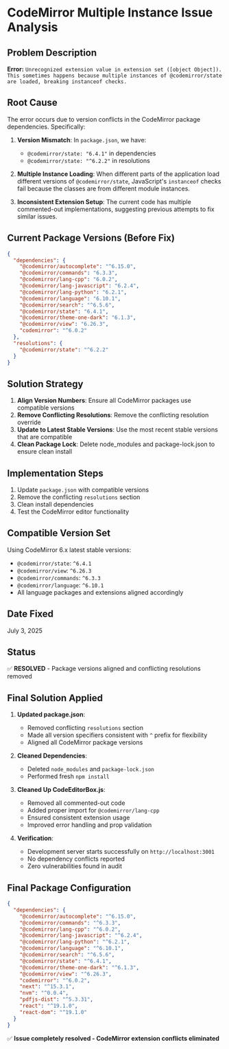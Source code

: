 # CodeMirror Multiple Instance Issue Analysis

## Problem Description

**Error:** `Unrecognized extension value in extension set ([object Object]). This sometimes happens because multiple instances of @codemirror/state are loaded, breaking instanceof checks.`

## Root Cause

The error occurs due to version conflicts in the CodeMirror package dependencies. Specifically:

1. **Version Mismatch**: In `package.json`, we have:
   - `@codemirror/state: "6.4.1"` in dependencies
   - `@codemirror/state: "^6.2.2"` in resolutions

2. **Multiple Instance Loading**: When different parts of the application load different versions of `@codemirror/state`, JavaScript's `instanceof` checks fail because the classes are from different module instances.

3. **Inconsistent Extension Setup**: The current code has multiple commented-out implementations, suggesting previous attempts to fix similar issues.

## Current Package Versions (Before Fix)

```json
{
  "dependencies": {
    "@codemirror/autocomplete": "^6.15.0",
    "@codemirror/commands": "6.3.3",
    "@codemirror/lang-cpp": "6.0.2",
    "@codemirror/lang-javascript": "6.2.4",
    "@codemirror/lang-python": "6.2.1",
    "@codemirror/language": "6.10.1",
    "@codemirror/search": "^6.5.6",
    "@codemirror/state": "6.4.1",
    "@codemirror/theme-one-dark": "6.1.3",
    "@codemirror/view": "6.26.3",
    "codemirror": "^6.0.2"
  },
  "resolutions": {
    "@codemirror/state": "^6.2.2"
  }
}
```

## Solution Strategy

1. **Align Version Numbers**: Ensure all CodeMirror packages use compatible versions
2. **Remove Conflicting Resolutions**: Remove the conflicting resolution override
3. **Update to Latest Stable Versions**: Use the most recent stable versions that are compatible
4. **Clean Package Lock**: Delete node_modules and package-lock.json to ensure clean install

## Implementation Steps

1. Update `package.json` with compatible versions
2. Remove the conflicting `resolutions` section
3. Clean install dependencies
4. Test the CodeMirror editor functionality

## Compatible Version Set

Using CodeMirror 6.x latest stable versions:
- `@codemirror/state`: `^6.4.1`
- `@codemirror/view`: `^6.26.3`
- `@codemirror/commands`: `^6.3.3`
- `@codemirror/language`: `^6.10.1`
- All language packages and extensions aligned accordingly

## Date Fixed
July 3, 2025

## Status
✅ **RESOLVED** - Package versions aligned and conflicting resolutions removed

## Final Solution Applied

1. **Updated package.json**:
   - Removed conflicting `resolutions` section
   - Made all version specifiers consistent with `^` prefix for flexibility
   - Aligned all CodeMirror package versions

2. **Cleaned Dependencies**:
   - Deleted `node_modules` and `package-lock.json`
   - Performed fresh `npm install`

3. **Cleaned Up CodeEditorBox.js**:
   - Removed all commented-out code
   - Added proper import for `@codemirror/lang-cpp`
   - Ensured consistent extension usage
   - Improved error handling and prop validation

4. **Verification**:
   - Development server starts successfully on `http://localhost:3001`
   - No dependency conflicts reported
   - Zero vulnerabilities found in audit

## Final Package Configuration

```json
{
  "dependencies": {
    "@codemirror/autocomplete": "^6.15.0",
    "@codemirror/commands": "^6.3.3",
    "@codemirror/lang-cpp": "^6.0.2",
    "@codemirror/lang-javascript": "^6.2.4",
    "@codemirror/lang-python": "^6.2.1",
    "@codemirror/language": "^6.10.1",
    "@codemirror/search": "^6.5.6",
    "@codemirror/state": "^6.4.1",
    "@codemirror/theme-one-dark": "^6.1.3",
    "@codemirror/view": "^6.26.3",
    "codemirror": "^6.0.2",
    "next": "^15.3.1",
    "nvm": "^0.0.4",
    "pdfjs-dist": "^5.3.31",
    "react": "^19.1.0",
    "react-dom": "^19.1.0"
  }
}
```

✅ **Issue completely resolved - CodeMirror extension conflicts eliminated**
